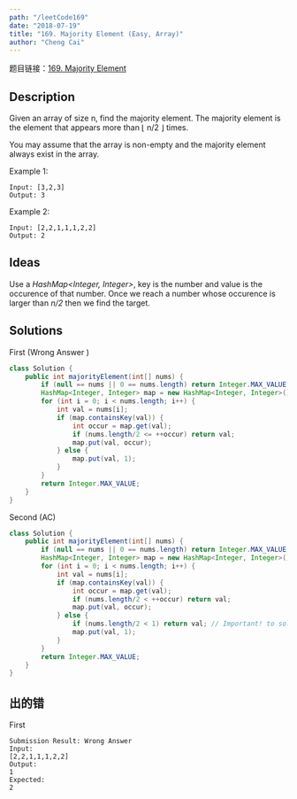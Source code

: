 ```yaml
---
path: "/leetCode169"
date: "2018-07-19"
title: "169. Majority Element (Easy, Array)"
author: "Cheng Cai"
---
```


题目链接：[169. Majority Element](https://leetcode.com/problems/majority-element/description/)

## Description
Given an array of size n, find the majority element. The majority element is the element that appears more than ⌊ n/2 ⌋ times.

You may assume that the array is non-empty and the majority element always exist in the array.

Example 1:
```
Input: [3,2,3]
Output: 3
```
Example 2:
```
Input: [2,2,1,1,1,2,2]
Output: 2
```
## Ideas
Use a _HashMap<Integer, Integer>_, key is the number and value is the occurence of that number. Once we reach a number whose occurence is larger than _n/2_ then we find the target.
## Solutions
First (Wrong Answer )
```java
class Solution {
    public int majorityElement(int[] nums) {
        if (null == nums || 0 == nums.length) return Integer.MAX_VALUE;
        HashMap<Integer, Integer> map = new HashMap<Integer, Integer>();
        for (int i = 0; i < nums.length; i++) {
            int val = nums[i];
            if (map.containsKey(val)) {
                int occur = map.get(val);
                if (nums.length/2 <= ++occur) return val;
                map.put(val, occur);
            } else {
                map.put(val, 1);
            }
        }
        return Integer.MAX_VALUE;
    }
}
```
Second (AC)
```java
class Solution {
    public int majorityElement(int[] nums) {
        if (null == nums || 0 == nums.length) return Integer.MAX_VALUE;
        HashMap<Integer, Integer> map = new HashMap<Integer, Integer>();
        for (int i = 0; i < nums.length; i++) {
            int val = nums[i];
            if (map.containsKey(val)) {
                int occur = map.get(val);
                if (nums.length/2 < ++occur) return val;
                map.put(val, occur);
            } else {
                if (nums.length/2 < 1) return val; // Important! to solve something like: [1]
                map.put(val, 1);
            }
        }
        return Integer.MAX_VALUE;
    }
}
```
## 出的错
First
```
Submission Result: Wrong Answer 
Input:
[2,2,1,1,1,2,2]
Output:
1
Expected:
2
```